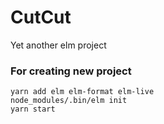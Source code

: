 # CutCut

Yet another elm project

### For creating new project

```
yarn add elm elm-format elm-live
node_modules/.bin/elm init
yarn start
```
